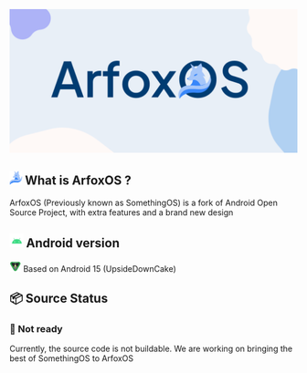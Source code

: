 ![banner](https://raw.githubusercontent.com/ArfoxOS/.github/main/illustrations/default.png)

## <img src="https://raw.githubusercontent.com/ArfoxOS/.github/main/ressources/fox.png" height="24" /> What is ArfoxOS ?
ArfoxOS (Previously known as SomethingOS) is a fork of Android Open Source Project, with extra features and a brand new design

## <img src="https://raw.githubusercontent.com/ArfoxOS/.github/main/ressources/android.png" height="24" /> Android version
<img src="https://raw.githubusercontent.com/ArfoxOS/.github/main/ressources/android/15.png" height="20" /> Based on Android 15 (UpsideDownCake)

## 📦 Source Status

### 🔴 Not ready
Currently, the source code is not buildable. We are working on bringing the best of SomethingOS to ArfoxOS


